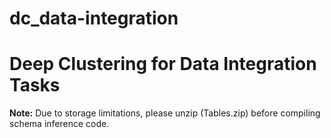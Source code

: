 # dc_data-integration
# **Deep Clustering for Data Integration Tasks**


**Note:** Due to storage limitations, please unzip (Tables.zip) before compiling schema inference code.


